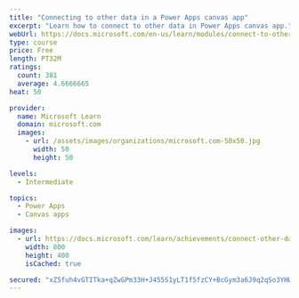 ```yaml
---
title: "Connecting to other data in a Power Apps canvas app"
excerpt: "Learn how to connect to other data in Power Apps canvas app."
webUrl: https://docs.microsoft.com/en-us/learn/modules/connect-to-other-data-in-powerapps-canvas-app/
type: course
price: Free
length: PT32M
ratings:
  count: 381
  average: 4.6666665
heat: 50

provider:
  name: Microsoft Learn
  domain: microsoft.com
  images:
    - url: /assets/images/organizations/microsoft.com-50x50.jpg
      width: 50
      height: 50

levels:
  - Intermediate

topics:
  - Power Apps
  - Canvas apps

images:
  - url: https://docs.microsoft.com/learn/achievements/connect-other-data-social.png
    width: 800
    height: 400
    isCached: true

secured: "xZ5fuh4vGTITka+qZwGPm33H+J455S1yLT1f5fzCY+BcGym3a6J9q2qSo3YHWN21bVUJfNhKKH5nZf0GW72U/0Mq5TqQljXzaPGFX3L2oU1rzF/2YOQGS+Z0R0dtVgp1RDPBTSgS6nBwHgHGCaLOr1ysJOCQ/kEvi69DqgHcmcQS53YtuyjX/8Dwo+Gv44iSMJ4PjOITd3fePO9UOougQxme2ZCj7Utn8qPXqRAQIXKLCVOtCOEmcggNu0vwA/WhjPWi4tOM8f07Y2Tcs2MNCpLOjNQfTb+dqlR0I8RKu8PN4IW6et4+VMXULC6HC9UtD273m4a9tR04fP9iNyUeBr7U9nBuePgHFOPDyA1k7DqVhOUgyyN/EkzgSBj8zmAlngyTDBCKRbhiTj+BTUQSssUSy05z2Ordj7Qxn5ZzyuA=;a66/Ve1cTpvXoYCwhwZsDA=="
---
```


